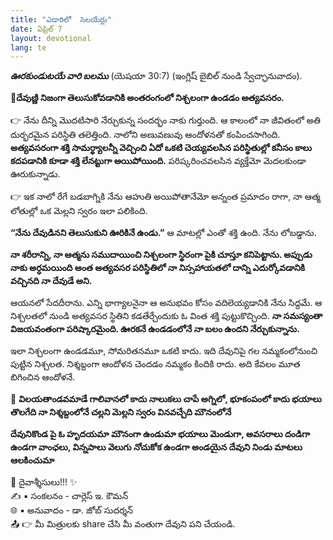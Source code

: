 ```yaml
---
title: "ఎడారిలో  సెలయేర్లు"
date: ఏప్రిల్ 7
layout: devotional
lang: te
---
```


***ఊరకుండుటయే వారి బలము*** (యెషయా 30:7)  (ఇంగ్లిష్ బైబిల్ నుండి స్వేచ్ఛానువాదం). 

**📖దేవుణ్ణి నిజంగా తెలుసుకోవడానికి అంతరంగంలో నిశ్చలంగా ఉండడం అత్యవసరం.**

👉 నేను దీన్ని మొదటిసారి నేర్చుకున్న సందర్భం నాకు గుర్తుంది. ఆ కాలంలో నా జీవితంలో అతి దుర్భరమైన పరిస్థితి తలెత్తింది. నాలోని అణువణువు ఆందోళనతో కంపించసాగింది. **అత్యవసరంగా శక్తి సామర్థ్యాలన్నీ వెచ్చించి ఏదో ఒకటి చెయ్యవలసిన పరిస్థితుల్లో కనీసం కాలు కదపడానికి కూడా శక్తి లేనట్టుగా అయిపోయింది.** పరిష్కరించవలసిన వ్యక్తేమో మెదలకుండా ఊరుకున్నాడు. 

👉 ఇక నాలో రేగే బడబాగ్నికి నేను ఆహుతి అయిపోతానేమో అన్నంత ప్రమాదం రాగా, నా ఆత్మ లోతుల్లో ఒక మెల్లని స్వరం ఇలా పలికింది. 

**“నేను దేవుడినని తెలుసుకుని ఊరికినే ఉండు.”**
 ఆ మాటల్లో ఎంతో శక్తి ఉంది. నేను లోబడ్డాను. 

**నా శరీరాన్ని, నా ఆత్మను సముదాయించి నిశ్చలంగా స్థిరంగా పైకి చూస్తూ కనిపెట్టాను. అప్పుడు నాకు అర్ధమయింది అంత అత్యవసర పరిస్థితిలో నా నిస్సహాయతలో దాన్ని ఎదుర్కోవడానికి వచ్చినది నా దేవుడే అని.**

 ఆయనలో సేదదీరాను. ఎన్ని భాగ్యాలనైనా ఆ అనుభవం కోసం వదిలెయ్యడానికి నేను సిద్దమే. ఆ నిశ్చలతలో నుండి అత్యవసర స్థితిని కడతేర్చేందుకు ఓ వింత శక్తి పుట్టుకొచ్చింది. 
**నా సమస్యంతా విజయవంతంగా పరిష్కారమైంది. ఊరకనే ఉండడంలోనే నా బలం ఉందని నేర్చుకున్నాను.**

ఇలా నిశ్చలంగా ఉండడమూ, సోమరితనమూ ఒకటి కాదు. ఇది దేవునిపై గల నమ్మకంలోనుంచి పుట్టిన నిశ్చలత. నిశ్శబ్దంగా ఆందోళన చెందడం నమ్మకం కిందికి రాదు. అది కేవలం మూత బిగించిన ఆందోళనే.

🔺 **విలయతాండవమాడే గాలివానలో కాదు నాలుకలు చాపే అగ్నిలో, భూకంపంలో కాదు భయాలు తొలగేది నా నిశ్శబ్దంలోనే చల్లని మెల్లని స్వరం వినవచ్చేది మౌనంలోనే**

**దేవునికొండ పై ఓ హృదయమా మౌనంగా ఉండుమా భయాలు మెండుగా, అవసరాలు దండిగా ఉండగా వాంఛలు, విన్నపాలు వెలుగు నోచుకోక ఉండగా అండయైన దేవుని నిండు మాటలు ఆలకించుమా**


<div class="blessing">🙏 <span class="bless-text">దైవాశ్శీసులు!!!</span> ✨</div>

<div class="credit">✍️ <span class="credit-text">▪ సంకలనం - చార్లెస్ ఇ. కౌమన్</span></div>
<div class="credit">🌐 <span class="credit-text">▪ అనువాదం - డా. జోబ్ సుదర్శన్</span></div>


<div class="share">📤 👉 <span class="share-text">మీ మిత్రులకు share చేసి మీ వంతుగా దేవుని పని చేయండి.</span></div>
